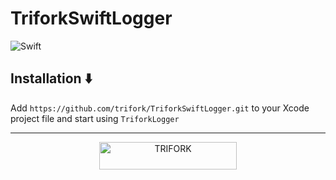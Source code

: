# TriforkSwiftLogger

![Swift](https://img.shields.io/badge/Swift-5.0-orange.svg)

## Installation ⬇️

Add `https://github.com/trifork/TriforkSwiftLogger.git` to your Xcode project file and start using `TriforkLogger`

---

<p align="center">
  <img width="220" height="44" src="https://trifork.com/wp-content/uploads/2018/06/Trifork_payoff_logo_RGB.png" alt="TRIFORK">
</p>
